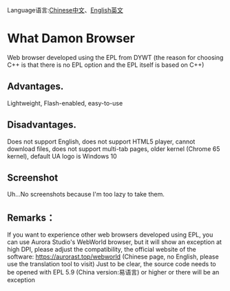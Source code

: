 Language语言:[Chinese中文](https://github.com/WhatDamon/WDBrowser/blob/master/README-CN.md)、[English英文](https://github.com/WhatDamon/WDBrowser/blob/master/README.md)
# What Damon Browser
Web browser developed using the EPL from DYWT (the reason for choosing C++ is that there is no EPL option and the EPL itself is based on C++)
## Advantages.
Lightweight, Flash-enabled, easy-to-use
## Disadvantages.
Does not support English, does not support HTML5 player, cannot download files, does not support multi-tab pages, older kernel (Chrome 65 kernel), default UA logo is Windows 10
## Screenshot
Uh...No screenshots because I'm too lazy to take them.
## Remarks：
If you want to experience other web browsers developed using EPL, you can use Aurora Studio's WebWorld browser, but it will show an exception at high DPI, please adjust the compatibility, the official website of the software: https://aurorast.top/webworld (Chinese page, no English, please use the translation tool to visit)
Just to be clear, the source code needs to be opened with EPL 5.9 (China version:易语言) or higher or there will be an exception
